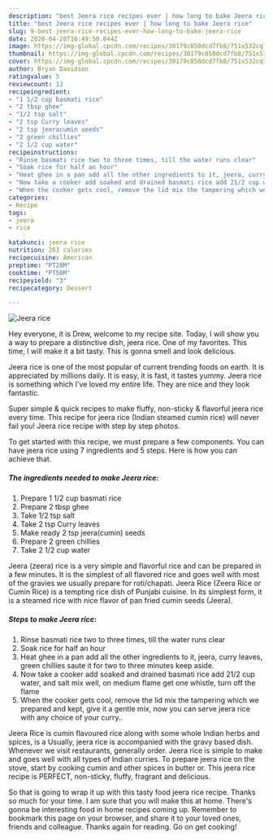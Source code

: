 ```yaml
---
description: "best Jeera rice recipes ever | how long to bake Jeera rice"
title: "best Jeera rice recipes ever | how long to bake Jeera rice"
slug: 9-best-jeera-rice-recipes-ever-how-long-to-bake-jeera-rice
date: 2020-04-28T16:49:50.644Z
image: https://img-global.cpcdn.com/recipes/30179c850dcd7fb8/751x532cq70/jeera-rice-recipe-main-photo.jpg
thumbnail: https://img-global.cpcdn.com/recipes/30179c850dcd7fb8/751x532cq70/jeera-rice-recipe-main-photo.jpg
cover: https://img-global.cpcdn.com/recipes/30179c850dcd7fb8/751x532cq70/jeera-rice-recipe-main-photo.jpg
author: Bryan Davidson
ratingvalue: 5
reviewcount: 12
recipeingredient:
- "1 1/2 cup basmati rice"
- "2 tbsp ghee"
- "1/2 tsp salt"
- "2 tsp Curry leaves"
- "2 tsp jeeracumin seeds"
- "2 green chillies"
- "2 1/2 cup water"
recipeinstructions:
- "Rinse basmati rice two to three times, till the water runs clear"
- "Soak rice for half an hour"
- "Heat ghee in a pan add all the other ingredients to it, jeera, curry leaves, green chillies saute it for two to three minutes keep aside."
- "Now take a cooker add soaked and drained basmati rice add 21/2 cup water, and salt mix well, on medium flame get one whistle, turn off the flame"
- "When the cooker gets cool, remove the lid mix the tampering which we prepared and kept, give it a gentle mix, now you can serve jeera rice with any choice of your curry.."
categories:
- Recipe
tags:
- jeera
- rice

katakunci: jeera rice 
nutrition: 263 calories
recipecuisine: American
preptime: "PT28M"
cooktime: "PT50M"
recipeyield: "3"
recipecategory: Dessert

---
```



![Jeera rice](https://img-global.cpcdn.com/recipes/30179c850dcd7fb8/751x532cq70/jeera-rice-recipe-main-photo.jpg)

Hey everyone, it is Drew, welcome to my recipe site. Today, I will show you a way to prepare a distinctive dish, jeera rice. One of my favorites. This time, I will make it a bit tasty. This is gonna smell and look delicious.

Jeera rice is one of the most popular of current trending foods on earth. It is appreciated by millions daily. It is easy, it is fast, it tastes yummy. Jeera rice is something which I've loved my entire life. They are nice and they look fantastic.

Super simple &amp; quick recipes to make fluffy, non-sticky &amp; flavorful jeera rice every time. This recipe for jeera rice (Indian steamed cumin rice) will never fail you! Jeera rice recipe with step by step photos.


To get started with this recipe, we must prepare a few components. You can have jeera rice using 7 ingredients and 5 steps. Here is how you can achieve that.

<!--inarticleads1-->

##### The ingredients needed to make Jeera rice:

1. Prepare 1 1/2 cup basmati rice
1. Prepare 2 tbsp ghee
1. Take 1/2 tsp salt
1. Take 2 tsp Curry leaves
1. Make ready 2 tsp jeera(cumin) seeds
1. Prepare 2 green chillies
1. Take 2 1/2 cup water


Jeera (zeera) rice is a very simple and flavorful rice and can be prepared in a few minutes. It is the simplest of all flavored rice and goes well with most of the gravies we usually prepare for roti/chapati. Jeera Rice (Zeera Rice or Cumin Rice) is a tempting rice dish of Punjabi cuisine. In its simplest form, it is a steamed rice with nice flavor of pan fried cumin seeds (Jeera). 

<!--inarticleads2-->

##### Steps to make Jeera rice:

1. Rinse basmati rice two to three times, till the water runs clear
1. Soak rice for half an hour
1. Heat ghee in a pan add all the other ingredients to it, jeera, curry leaves, green chillies saute it for two to three minutes keep aside.
1. Now take a cooker add soaked and drained basmati rice add 21/2 cup water, and salt mix well, on medium flame get one whistle, turn off the flame
1. When the cooker gets cool, remove the lid mix the tampering which we prepared and kept, give it a gentle mix, now you can serve jeera rice with any choice of your curry..


Jeera Rice is cumin flavoured rice along with some whole Indian herbs and spices, is a Usually, jeera rice is accompanied with the gravy based dish. Whenever we visit restaurants, generally order. Jeera rice is simple to make and goes well with all types of Indian curries. To prepare jeera rice on the stove, start by cooking cumin and other spices in butter or. This jeera rice recipe is PERFECT, non-sticky, fluffy, fragrant and delicious. 

So that is going to wrap it up with this tasty food jeera rice recipe. Thanks so much for your time. I am sure that you will make this at home. There's gonna be interesting food in home recipes coming up. Remember to bookmark this page on your browser, and share it to your loved ones, friends and colleague. Thanks again for reading. Go on get cooking!
